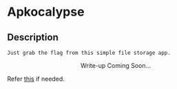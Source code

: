 # Apkocalypse

## Description
```
Just grab the flag from this simple file storage app.
```
<p align="center">
    Write-up Coming Soon...
</p>

Refer [this](https://hackmd.io/@d3vnu11/rkYZiWmSge) if needed.
